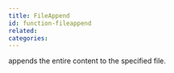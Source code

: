 ```yaml
---
title: FileAppend
id: function-fileappend
related:
categories:
---
```


appends the entire content to the specified file. 